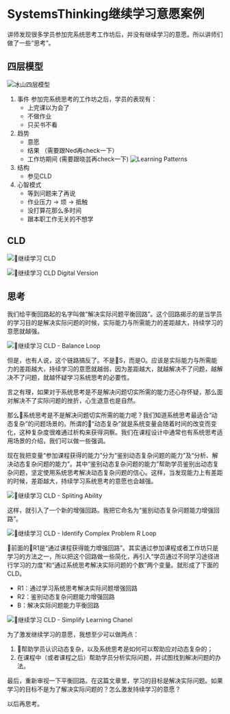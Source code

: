 # SystemsThinking继续学习意愿案例

讲师发现很多学员参加完系统思考工作坊后，并没有继续学习的意愿。所以讲师们做了一些“思考”。

## 四层模型

![冰山四层模型](../images/2018-09-15-LearningIceberg.png)

1. 事件
    参加完系统思考的工作坊之后，学员的表现有：
    * 上完课以为会了
    * 不做作业
    * 只买书不看
1. 趋势
    * 意愿
    * 结果 （需要跟Ned再check一下）
    * 工作坊期间 (需要跟晓芸再check一下)
![Learning Patterns](../images/2018-09-15-LearningPatterns.png)
1. 结构 
    * 参见CLD
1. 心智模式
    * 等到问题来了再说
    * 作业压力 -> 烦 -> 抵触
    * 没打算花那么多时间
    * 跟本职工作无关的不想学

## CLD

![继续学习 CLD](../images/2018-09-15-LearningCLDPic.jpg)

![继续学习 CLD Digital Version](../images/2018-09-15-LearningCLD00.png)

## 思考

我们给平衡回路起的名字叫做“解决实际问题平衡回路”。这个回路揭示的是当学员的学习目的是解决实际问题的时候，实际能力与所需能力的差距越大，持续学习的意愿就越强。

![继续学习 CLD - Balance Loop](../images/2018-09-15-LearningCLD02.png)

但是，也有人说，这个链路搞反了。不是S，而是O。应该是实际能力与所需能力的差距越大，持续学习的意愿就越弱，因为差距越大，就越解决不了问题，越解决不了问题，就越怀疑学习系统思考的必要性。

言之有理，如果对于系统思考是不是解决问题切实所需的能力还心存怀疑，那么面对解决不了实际问题的挫折，心生退意也是自然。

那么系统思考是不是解决问题切实所需的能力呢？我们知道系统思考最适合“动态复杂”的问题场景的。所谓的“动态复杂”就是系统变量会随着时间的改变而变化，这种复杂度很难通过析构来获得洞察。我们在课程设计中通常也有系统思考适用场景的介绍，我们可以做一些强调。

现在我把变量“参加课程获得的能力”分为“鉴别动态复杂问题的能力”及“分析、解决动态复杂问题的能力”。其中“鉴别动态复杂问题的能力”帮助学员鉴别出动态复杂问题，坚定使用系统思考解决动态复杂问题的信心。这样，当发现能力上有差距的时候，差距越大，持续学习系统思考的意愿也会越强。

![继续学习 CLD - Spliting Ability](../images/2018-09-15-LearningCLD03.jpeg) 

这样，就引入了一个新的增强回路。我把它命名为“鉴别动态复杂问题能力增强回路”。

![继续学习 CLD - Identify Complex Problem R Loop](../images/2018-09-15-LearningCLD04.jpeg) 

前面的R1是“通过课程获得能力增强回路”。其实通过参加课程或者工作坊只是学习的方法之一，所以把这个回路做一些简化，再引入“学员通过不同学习途径进行学习的力度”和“通过系统思考解决实际问题的个数”两个变量。就形成了下面的CLD。
* R1：通过学习系统思考解决实际问题增强回路
* R2：鉴别动态复杂问题能力增强回路
* B：解决实际问题能力平衡回路

![继续学习 CLD - Simplify Learning Chanel](../images/2018-09-15-LearningCLD05.jpeg) 

为了激发继续学习的意愿，我想至少可以做两点：
1. 帮助学员认识动态复杂，以及系统思考是如何可以帮助应对动态复杂的；
1. 在课程中（或者课程之后）帮助学员分析实际问题，并试图找到解决问题的办法。

最后，重新审视一下平衡回路。在这篇文章里，学习的目标是解决实际问题。如果学习的目标不是为了解决实际问题的？怎么激发持续学习的意愿？

以后再思考。
